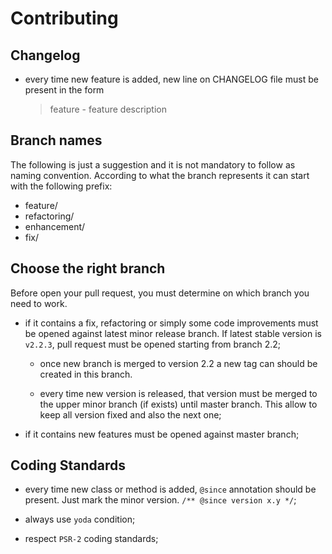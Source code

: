 Contributing
============

Changelog
---------

 * every time new feature is added, new line on CHANGELOG file must be present
   in the form

   > feature - feature description
   
Branch names
------------

The following is just a suggestion and it is not mandatory to follow as naming
convention. According to what the branch represents it can start with the
following prefix:

 - feature/
 - refactoring/
 - enhancement/
 - fix/
   
Choose the right branch
-----------------------

Before open your pull request, you must determine on which branch you need to
work.

 * if it contains a fix, refactoring or simply some code improvements must be
   opened against latest minor release branch. If latest stable version is
   `v2.2.3`, pull request must be opened starting from branch 2.2;
     
   * once new branch is merged to version 2.2 a new tag can should be created
     in this branch.

   * every time new version is released, that version must be merged to the
     upper minor branch (if exists) until master branch. This allow to keep all
     version fixed and also the next one;

 * if it contains new features must be opened against master branch;


Coding Standards
----------------

 * every time new class or method is added, `@since` annotation should be
   present. Just mark the minor version. `/** @since version x.y */`;

 * always use `yoda` condition;

 * respect `PSR-2` coding standards;
